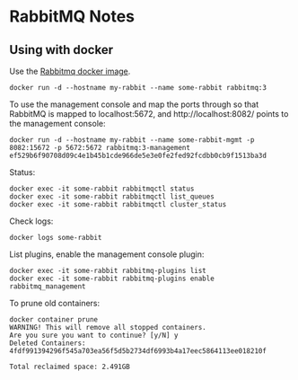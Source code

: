 # RabbitMQ Notes

## Using with docker

Use the [Rabbitmq docker image](https://registry.hub.docker.com/_/rabbitmq/).

```shell
docker run -d --hostname my-rabbit --name some-rabbit rabbitmq:3
```

To use the management console and map the ports through so that RabbitMQ is
mapped to localhost:5672, and http://localhost:8082/ points to the management console:
```shell
docker run -d --hostname my-rabbit --name some-rabbit-mgmt -p 8082:15672 -p 5672:5672 rabbitmq:3-management
ef529b6f90708d09c4e1b45b1cde966de5e3e0fe2fed92fcdbb0cb9f1513ba3d
```

Status:
```shell
docker exec -it some-rabbit rabbitmqctl status
docker exec -it some-rabbit rabbitmqctl list_queues
docker exec -it some-rabbit rabbitmqctl cluster_status
```

Check logs:
```shell
docker logs some-rabbit
```

List plugins, enable the management console plugin:
```shell
docker exec -it some-rabbit rabbitmq-plugins list
docker exec -it some-rabbit rabbitmq-plugins enable rabbitmq_management
```

To prune old containers:
```shell
docker container prune
WARNING! This will remove all stopped containers.
Are you sure you want to continue? [y/N] y
Deleted Containers:
4fdf991394296f545a703ea56f5d5b2734df6993b4a17eec5864113ee018210f

Total reclaimed space: 2.491GB
```
